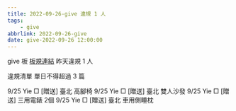 ```yaml
---
title: 2022-09-26-give 違規 1 人
tags:
    - give
abbrlink: 2022-09-26-give
date: give-2022-09-26 12:00:00
---
```

give 板 [板規連結](https://www.ptt.cc/bbs/give/M.1612495900.A.C32.html)
昨天違規 1 人
<!-- more -->

違規清單
單日不得超過 3 篇

9/25 Yie □ [贈送] 臺北 高腳椅
9/25 Yie □ [贈送] 臺北 雙人沙發
9/25 Yie □ [贈送] 三用電錶 2個
9/25 Yie □ [贈送] 臺北 車用側睡枕